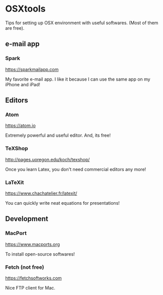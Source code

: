 # OSXtools
Tips for setting up OSX environment with useful softwares. (Most of them are free).

## e-mail app

### Spark
https://sparkmailapp.com

My favorite e-mail app.
I like it because I can use the same app on my iPhone and iPad!



## Editors

### Atom
https://atom.io

Extremely powerful and useful editor.
And, its free!

### TeXShop
http://pages.uoregon.edu/koch/texshop/

Once you learn Latex, you don't need commercial editors any more!

### LaTeXit
https://www.chachatelier.fr/latexit/

You can quickly write neat equations for presentations!


## Development


### MacPort
https://www.macports.org

To install open-source softwares!

### Fetch (not free)
https://fetchsoftworks.com

Nice FTP client for Mac.




